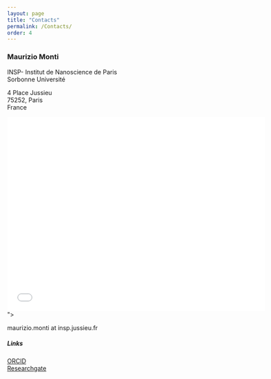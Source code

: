```yaml
---
layout: page
title: "Contacts"
permalink: /Contacts/
order: 4
---
```


<h3>Maurizio Monti</h3>
<p>
INSP- Institut de Nanoscience de Paris  <br/>
Sorbonne Université<br/>

4 Place Jussieu <br/>
75252, Paris <br/>
France

</p>

<iframe src="<iframe src="https://www.google.com/maps/embed?pb=!1m18!1m12!1m3!1d2625.5257413198383!2d2.353830812305229!3d48.84818430130484!2m3!1f0!2f0!3f0!3m2!1i1024!2i768!4f13.1!3m3!1m2!1s0x47e6718bf192caef%3A0xc2f87fce13021d89!2sInsp%20-%20Institut%20Des%20Nanosciences%20De%20Paris%20-%20Cnrs%20-%20Sorbonne%20University!5e0!3m2!1sen!2sfr!4v1756720140441!5m2!1sen!2sfr" width="600" height="450" style="border:0;" allowfullscreen="" loading="lazy" referrerpolicy="no-referrer-when-downgrade"></iframe>"></iframe>


<p>
maurizio.monti at insp.jussieu.fr
</p>

<h5> Links </h5>

<p>
<a href="https://orcid.org/0000-0003-2192-3747">ORCID</a><br/>
<a href="https://www.researchgate.net/profile/Maurizio-Monti">Researchgate</a>
</p>